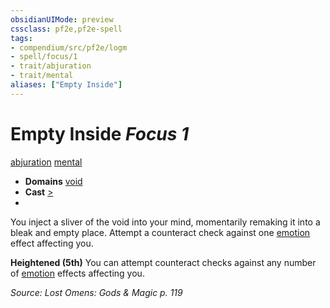 ```yaml
---
obsidianUIMode: preview
cssclass: pf2e,pf2e-spell
tags:
- compendium/src/pf2e/logm
- spell/focus/1
- trait/abjuration
- trait/mental
aliases: ["Empty Inside"]
---
```

# Empty Inside *Focus 1*   
[abjuration](rules/traits/abjuration.md "Abjuration School Trait")  [mental](rules/traits/mental.md "Mental Effect Trait")  

- **Domains** [void](compendium/setting/domains.md#Void)
- **Cast** [>](rules/core-rulebook/chapter-9-playing-the-game.md#Actions "Single Action") 
- 

You inject a sliver of the void into your mind, momentarily remaking it into a bleak and empty place. Attempt a counteract check against one [emotion](rules/traits/emotion.md "Emotion Effect Trait") effect affecting you.

**Heightened (5th)** You can attempt counteract checks against any number of [emotion](rules/traits/emotion.md "Emotion Effect Trait") effects affecting you.

*Source: Lost Omens: Gods & Magic p. 119*